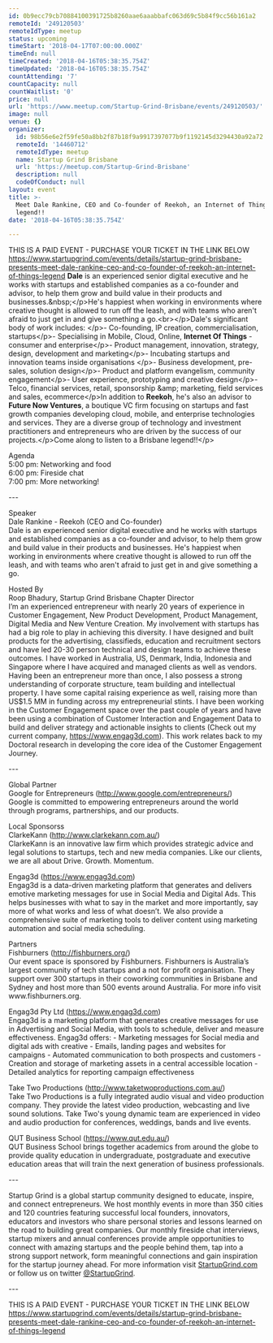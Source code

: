 ```yaml
---
id: 0b9ecc79cb70884100391725b8260aae6aaabbafc063d69c5b84f9cc56b161a2
remoteId: '249120503'
remoteIdType: meetup
status: upcoming
timeStart: '2018-04-17T07:00:00.000Z'
timeEnd: null
timeCreated: '2018-04-16T05:38:35.754Z'
timeUpdated: '2018-04-16T05:38:35.754Z'
countAttending: '7'
countCapacity: null
countWaitlist: '0'
price: null
url: 'https://www.meetup.com/Startup-Grind-Brisbane/events/249120503/'
image: null
venue: {}
organizer:
  id: 98b56e6e2f59fe50a8bb2f87b18f9a9917397077b9f1192145d3294430a92a72
  remoteId: '14460712'
  remoteIdType: meetup
  name: Startup Grind Brisbane
  url: 'https://meetup.com/Startup-Grind-Brisbane'
  description: null
  codeOfConduct: null
layout: event
title: >-
  Meet Dale Rankine, CEO and Co-founder of Reekoh, an Internet of Things
  legend!!
date: '2018-04-16T05:38:35.754Z'

---
```

<p>THIS IS A PAID EVENT - PURCHASE YOUR TICKET IN THE LINK BELOW<br/><a href="https://www.startupgrind.com/events/details/startup-grind-brisbane-presents-meet-dale-rankine-ceo-and-co-founder-of-reekoh-an-internet-of-things-legend" class="linkified">https://www.startupgrind.com/events/details/startup-grind-brisbane-presents-meet-dale-rankine-ceo-and-co-founder-of-reekoh-an-internet-of-things-legend</a> <b>Dale</b> is an experienced senior digital executive and he works with startups and established companies as a co-founder and advisor, to help them grow and build value in their products and businesses.&amp;nbsp;&lt;/p&gt;He's happiest when working in environments where creative thought is allowed to run off the leash, and with teams who aren't afraid to just get in and give something a go.&lt;br&gt;&lt;/p&gt;Dale's significant body of work includes: &lt;/p&gt;- Co-founding, IP creation, commercialisation, startups&lt;/p&gt;- Specialising in Mobile, Cloud, Online, <b>Internet Of Things</b> - consumer and enterprise&lt;/p&gt;- Product management, innovation, strategy, design, development and marketing&lt;/p&gt;- Incubating startups and innovation teams inside organisations &lt;/p&gt;- Business development, pre-sales, solution design&lt;/p&gt;- Product and platform evangelism, community engagement&lt;/p&gt;- User experience, prototyping and creative design&lt;/p&gt;- Telco, financial services, retail, sponsorship &amp;amp; marketing, field services and sales, ecommerce&lt;/p&gt;In addition to <b>Reekoh</b>, he's also an advisor to <b>Future Now Ventures</b>, a boutique VC firm focusing on startups and fast growth companies developing cloud, mobile, and enterprise technologies and services. They are a diverse group of technology and investment practitioners and entrepreneurs who are driven by the success of our projects.&lt;/p&gt;Come along to listen to a Brisbane legend!!&lt;/p&gt;</p> <p>Agenda<br/>5:00 pm: Networking and food<br/>6:00 pm: Fireside chat<br/>7:00 pm: More networking!</p> <p>---</p> <p>Speaker<br/>Dale Rankine - Reekoh (CEO and Co-founder)<br/>Dale is an experienced senior digital executive and he works with startups and established companies as a co-founder and advisor, to help them grow and build value in their products and businesses. He's happiest when working in environments where creative thought is allowed to run off the leash, and with teams who aren't afraid to just get in and give something a go.</p> <p>Hosted By<br/>Roop Bhadury, Startup Grind Brisbane Chapter Director<br/>I’m an experienced entrepreneur with nearly 20 years of experience in Customer Engagement, New Product Development, Product Management, Digital Media and New Venture Creation. My involvement with startups has had a big role to play in achieving this diversity. I have designed and built products for the advertising, classifieds, education and recruitment sectors and have led 20-30 person technical and design teams to achieve these outcomes. I have worked in Australia, US, Denmark, India, Indonesia and Singapore where I have acquired and managed clients as well as vendors. Having been an entrepreneur more than once, I also possess a strong understanding of corporate structure, team building and intellectual property. I have some capital raising experience as well, raising more than US$1.5 MM in funding across my entrepreneurial stints. I have been working in the Customer Engagement space over the past couple of years and have been using a combination of Customer Interaction and Engagement Data to build and deliver strategy and actionable insights to clients (Check out my current company, <a href="https://www.engag3d.com" class="linkified">https://www.engag3d.com</a>). This work relates back to my Doctoral research in developing the core idea of the Customer Engagement Journey.</p> <p>---</p> <p>Global Partner<br/>Google for Entrepreneurs (<a href="http://www.google.com/entrepreneurs/" class="linkified">http://www.google.com/entrepreneurs/</a>)<br/>Google is committed to empowering entrepreneurs around the world through programs, partnerships, and our products.</p> <p>Local Sponsorss<br/>ClarkeKann (<a href="http://www.clarkekann.com.au/" class="linkified">http://www.clarkekann.com.au/</a>)<br/>ClarkeKann is an innovative law firm which provides strategic advice and legal solutions to startups, tech and new media companies. Like our clients, we are all about Drive. Growth. Momentum.</p> <p>Engag3d (<a href="https://www.engag3d.com" class="linkified">https://www.engag3d.com</a>)<br/>Engag3d is a data-driven marketing platform that generates and delivers emotive marketing messages for use in Social Media and Digital Ads. This helps businesses with what to say in the market and more importantly, say more of what works and less of what doesn’t. We also provide a comprehensive suite of marketing tools to deliver content using marketing automation and social media scheduling.</p> <p>Partners<br/>Fishburners (<a href="http://fishburners.org/" class="linkified">http://fishburners.org/</a>)<br/>Our event space is sponsored by Fishburners. Fishburners is Australia’s largest community of tech startups and a not for profit organisation. They support over 300 startups in their coworking communities in Brisbane and Sydney and host more than 500 events around Australia. For more info visit www.fishburners.org.</p> <p>Engag3d Pty Ltd (<a href="https://www.engag3d.com" class="linkified">https://www.engag3d.com</a>)<br/>Engag3d is a marketing platform that generates creative messages for use in Advertising and Social Media, with tools to schedule, deliver and measure effectiveness. Engag3d offers: - Marketing messages for Social media and digital ads with creative - Emails, landing pages and websites for campaigns - Automated communication to both prospects and customers - Creation and storage of marketing assets in a central accessible location - Detailed analytics for reporting campaign effectiveness</p> <p>Take Two Productions (<a href="http://www.taketwoproductions.com.au/" class="linkified">http://www.taketwoproductions.com.au/</a>)<br/>Take Two Productions is a fully integrated audio visual and video production company. They provide the latest video production, webcasting and live sound solutions. Take Two's young dynamic team are experienced in video and audio production for conferences, weddings, bands and live events.</p> <p>QUT Business School (<a href="https://www.qut.edu.au/" class="linkified">https://www.qut.edu.au/</a>)<br/>QUT Business School brings together academics from around the globe to provide quality education in undergraduate, postgraduate and executive education areas that will train the next generation of business professionals.</p> <p>---</p> <p>Startup Grind is a global startup community designed to educate, inspire, and connect entrepreneurs. We host monthly events in more than 350 cities and 120 countries featuring successful local founders, innovators, educators and investors who share personal stories and lessons learned on the road to building great companies. Our monthly fireside chat interviews, startup mixers and annual conferences provide ample opportunities to connect with amazing startups and the people behind them, tap into a strong support network, form meaningful connections and gain inspiration for the startup journey ahead. For more information visit <a href="https://www.startupgrind.com/">StartupGrind.com</a> or follow us on twitter <a href="https://twitter.com/StartupGrind">@StartupGrind</a>.</p> <p>---</p> <p>THIS IS A PAID EVENT - PURCHASE YOUR TICKET IN THE LINK BELOW<br/><a href="https://www.startupgrind.com/events/details/startup-grind-brisbane-presents-meet-dale-rankine-ceo-and-co-founder-of-reekoh-an-internet-of-things-legend" class="linkified">https://www.startupgrind.com/events/details/startup-grind-brisbane-presents-meet-dale-rankine-ceo-and-co-founder-of-reekoh-an-internet-of-things-legend</a></p>
